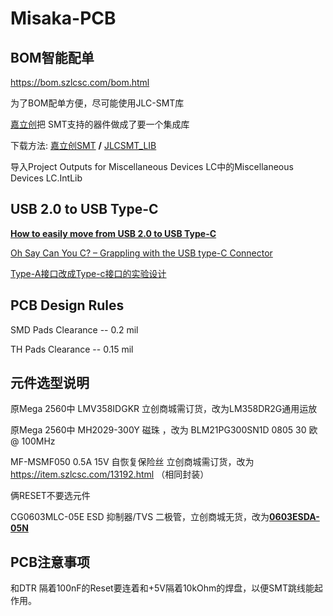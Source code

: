 # Misaka-PCB



## BOM智能配单

https://bom.szlcsc.com/bom.html



为了BOM配单方便，尽可能使用JLC-SMT库

[嘉立创](https://www.sz-jlc.com/)把 SMT支持的器件做成了要一个集成库

下载方法:   [嘉立创SMT](https://gitee.com/JLC_SMT) **/** [JLCSMT_LIB](https://gitee.com/JLC_SMT/JLCSMT_LIB)

导入Project Outputs for Miscellaneous Devices LC中的Miscellaneous Devices LC.IntLib



## USB 2.0 to USB Type-C

[**How to easily move from USB 2.0 to USB Type-C**](http://e2e.ti.com/blogs_/b/analogwire/archive/2015/09/02/how-to-easily-move-from-usb-2-0-to-usb-type-c)

[Oh Say Can You C? – Grappling with the USB type-C Connector](https://resources.orcad.com/orcad-blog/oh-say-can-you-c-grappling-with-the-usb-type-c-connector)

[Type-A接口改成Type-c接口的实验设计](http://www.elecfans.com/emb/jiekou/20190505929062.html)



## PCB Design Rules

SMD Pads Clearance -- 0.2 mil

TH Pads Clearance -- 0.15 mil



## 元件选型说明

原Mega 2560中 LMV358IDGKR 立创商城需订货，改为LM358DR2G通用运放

原Mega 2560中 MH2029-300Y 磁珠 ，改为 BLM21PG300SN1D 0805 30 欧 @ 100MHz

MF-MSMF050 0.5A 15V 自恢复保险丝 立创商城需订货，改为 https://item.szlcsc.com/13192.html （相同封装）

俩RESET不要选元件

CG0603MLC-05E  ESD 抑制器/TVS 二极管，立创商城无货，改为[**0603ESDA-05N**](https://item.szlcsc.com/297742.html)



## PCB注意事项

和DTR 隔着100nF的Reset要连着和+5V隔着10kOhm的焊盘，以便SMT跳线能起作用。